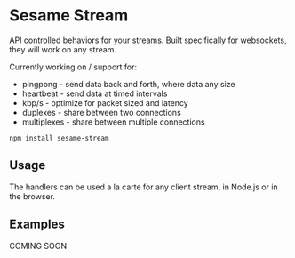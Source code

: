 # Sesame Stream

API controlled behaviors for your streams. Built specifically for websockets, they will work on any stream.

Currently working on / support for:

* pingpong - send data back and forth, where data any size 
* heartbeat - send data at timed intervals
* kbp/s - optimize for packet sized and latency
* duplexes - share between two connections
* multiplexes - share between multiple connections

```
npm install sesame-stream
```

## Usage

The handlers can be used a la carte for any client stream, in Node.js or in the browser.

## Examples

COMING SOON